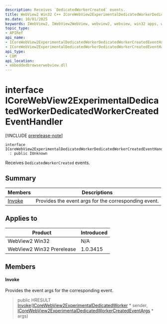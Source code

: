 ```yaml
---
description: Receives `DedicatedWorkerCreated` events.
title: WebView2 Win32 C++ ICoreWebView2ExperimentalDedicatedWorkerDedicatedWorkerCreatedEventHandler
ms.date: 10/01/2025
keywords: IWebView2, IWebView2WebView, webview2, webview, win32 apps, win32, edge, ICoreWebView2, ICoreWebView2Controller, browser control, edge html, ICoreWebView2ExperimentalDedicatedWorkerDedicatedWorkerCreatedEventHandler
topic_type: 
- APIRef
api_name:
- ICoreWebView2ExperimentalDedicatedWorkerDedicatedWorkerCreatedEventHandler
- ICoreWebView2ExperimentalDedicatedWorkerDedicatedWorkerCreatedEventHandler.Invoke
api_type:
- COM
api_location:
- embeddedbrowserwebview.dll
---
```


# interface ICoreWebView2ExperimentalDedicatedWorkerDedicatedWorkerCreatedEventHandler

[!INCLUDE [prerelease-note](../includes/prerelease-note.md)]

```
interface ICoreWebView2ExperimentalDedicatedWorkerDedicatedWorkerCreatedEventHandler
  : public IUnknown
```

Receives `DedicatedWorkerCreated` events.

## Summary

 Members                        | Descriptions
--------------------------------|---------------------------------------------
[Invoke](#invoke) | Provides the event args for the corresponding event.

## Applies to

Product                         | Introduced
--------------------------------|---------------------------------------------
WebView2 Win32            |    N/A
WebView2 Win32 Prerelease |    1.0.3415

## Members

#### Invoke

Provides the event args for the corresponding event.

> public HRESULT [Invoke](#invoke)([ICoreWebView2ExperimentalDedicatedWorker](icorewebview2experimentaldedicatedworker.md#icorewebview2experimentaldedicatedworker) * sender, [ICoreWebView2ExperimentalDedicatedWorkerCreatedEventArgs](icorewebview2experimentaldedicatedworkercreatedeventargs.md#icorewebview2experimentaldedicatedworkercreatedeventargs) * args)

